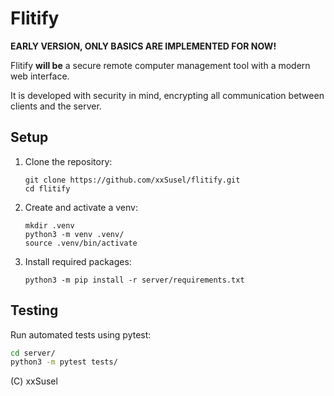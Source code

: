 # Flitify
**EARLY VERSION, ONLY BASICS ARE IMPLEMENTED FOR NOW!**

Flitify **will be** a secure remote computer management tool with a modern web interface.

It is developed with security in mind, encrypting all communication between clients and the server.

## Setup
1. Clone the repository:
    ```
    git clone https://github.com/xxSusel/flitify.git
    cd flitify
    ```

2. Create and activate a venv:
    ```
    mkdir .venv
    python3 -m venv .venv/
    source .venv/bin/activate
    ```

3. Install required packages:
    ```
    python3 -m pip install -r server/requirements.txt
    ```

## Testing
Run automated tests using pytest:

``` bash
cd server/
python3 -m pytest tests/
```

(C) xxSusel


